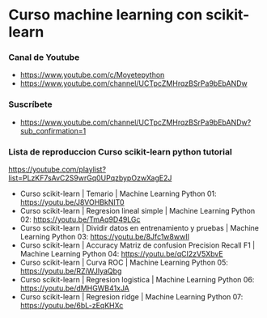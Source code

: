 # Curso machine learning con scikit-learn

### Canal de Youtube
* https://www.youtube.com/c/Moyetepython
* https://www.youtube.com/channel/UCTpcZMHrqzBSrPa9bEbANDw

### Suscríbete
* https://www.youtube.com/channel/UCTpcZMHrqzBSrPa9bEbANDw?sub_confirmation=1

### Lista de reproduccion Curso scikit-learn python tutorial
https://youtube.com/playlist?list=PLzKF7sAvC2S9wrGq0UPqzbypOzwXagE2J

* Curso scikit-learn | Temario | Machine Learning Python 01: https://youtu.be/J8VOHBkNIT0
* Curso scikit-learn | Regresion lineal simple | Machine Learning Python 02: https://youtu.be/TmAq9D49LGc
* Curso scikit-learn | Dividir datos en entrenamiento y pruebas | Machine Learning Python 03: https://youtu.be/8Jfc1w8wwII
* Curso scikit-learn | Accuracy Matriz de confusion Precision Recall F1 | Machine Learning Python 04: https://youtu.be/qCI2zV5XbvE
* Curso scikit-learn | Curva ROC | Machine Learning Python 05: https://youtu.be/RZiWJIyaQbg
* Curso scikit-learn | Regresion logistica | Machine Learning Python 06: https://youtu.be/dMHGWB41xJA
* Curso scikit-learn | Regresion ridge | Machine Learning Python 07: https://youtu.be/6bL-zEqKHXc